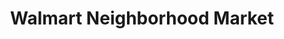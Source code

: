 ---
title: "Walmart Neighborhood Market"
url: /kissimmee/walmart-neighborhood-market-east-osceola-parkway/
shop: supermarket
---